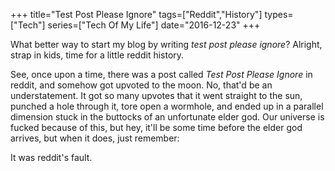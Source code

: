 +++
title="Test Post Please Ignore"
tags=["Reddit","History"]
types=["Tech"]
series=["Tech Of My Life"]
date="2016-12-23"
+++

What better way to start my blog by writing _test post please ignore_? Alright, strap in kids, time for a little reddit history.

See, once upon a time, there was a post called _Test Post Please Ignore_ in reddit, and somehow got upvoted to the moon. No, that'd be an understatement. It got so many upvotes that it went straight to the sun, punched a hole through it, tore open a wormhole, and ended up in a parallel dimension stuck in the buttocks of an unfortunate elder god. Our universe is fucked because of this, but hey, it'll be some time before the elder god arrives, but when it does, just remember:

It was reddit's fault.